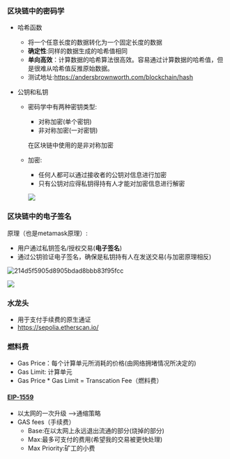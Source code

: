 ### 区块链中的密码学

- 哈希函数

  - 将一个任意长度的数据转化为一个固定长度的数据
  - **确定性**:同样的数据生成的哈希值相同
  - **单向高效**：计算数据的哈希算法很高效。容易通过计算数据的哈希值，但是很难从哈希值反推原始数据。
  - 测试地址:https://andersbrownworth.com/blockchain/hash

- 公钥和私钥

  - 密码学中有两种密钥类型:

    - 对称加密(单个密钥)
    - 非对称加密(一对密钥)

    在区块链中使用的是非对称加密

  - 加密:

    - 任何人都可以通过接收者的公钥对信息进行加密
    - 只有公钥对应得私钥得持有人才能对加密信息进行解密

    ![](D:\studied\web3\learning\level0\1.区块链概念简介\发送第一笔交易\assets\61cf7613938626b100d998ae75c3da3.png)


### 区块链中的电子签名

原理（也是metamask原理）:

- 用户通过私钥签名/授权交易(**电子签名**)
- 通过公钥验证电子签名，确保是私钥持有人在发送交易(与加密原理相反)

![214d5f5905d8905bdad8bbb83f95fcc](D:\studied\web3\learning\level0\1.区块链概念简介\发送第一笔交易\assets\214d5f5905d8905bdad8bbb83f95fcc.png)

![](D:\studied\web3\learning\level0\1.区块链概念简介\发送第一笔交易\assets\a5999acafa6a6f944bb929cdcbd0532.png)

### 水龙头

- 用于支付手续费的原生通证 
- https://sepolia.etherscan.io/

### 燃料费

- Gas Price：每个计算单元所消耗的价格(由网络拥堵情况所决定的)
- Gas Limit: 计算单元
- Gas Price * Gas Limit = Transcation Fee（燃料费）

#### [EIP-1559](https://ethereum.org/zh/developers/docs/gas#what-was-the-london-upgrade-eip-1559)

- 以太网的一次升级 -->通缩策略
- GAS fees（手续费）
  - Base:在以太网上永远退出流通的部分(烧掉的部分)
  - Max:最多可支付的费用(希望我的交易被更快处理)
  - Max Priority:矿工的小费
